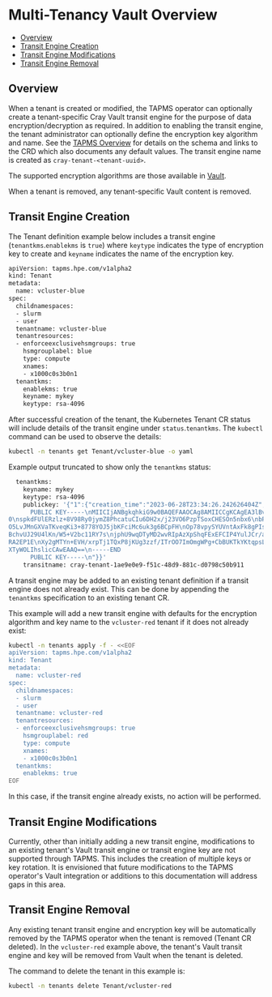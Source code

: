 # Multi-Tenancy Vault Overview

- [Overview](#overview)
- [Transit Engine Creation](#transit-engine-creation)
- [Transit Engine Modifications](#transit-engine-modifications)
- [Transit Engine Removal](#transit-engine-removal)
  
## Overview

When a tenant is created or modified, the TAPMS operator can optionally create a tenant-specific Cray Vault transit engine for the purpose of data encryption/decryption as required.
In addition to enabling the transit engine, the tenant administrator can optionally define the encryption key algorithm and name. See the [TAPMS Overview](Tapms.md) for details on the schema and links to the CRD which also documents any default values.
The transit engine name is created as `cray-tenant-<tenant-uuid>`.

The supported encryption algorithms are those available in [Vault](https://developer.hashicorp.com/vault/api-docs/secret/transit#type).

When a tenant is removed, any tenant-specific Vault content is removed.

## Transit Engine Creation

The Tenant definition example below includes a transit engine (`tenantkms`.`enablekms` is `true`) where `keytype` indicates the type of encryption key to create and `keyname` indicates the name of the encryption key.

```bash
apiVersion: tapms.hpe.com/v1alpha2
kind: Tenant
metadata:
  name: vcluster-blue
spec:
  childnamespaces:
  - slurm
  - user
  tenantname: vcluster-blue
  tenantresources:
  - enforceexclusivehsmgroups: true
    hsmgrouplabel: blue
    type: compute
    xnames:
    - x1000c0s3b0n1
  tenantkms:
    enablekms: true
    keyname: mykey
    keytype: rsa-4096
```

After successful creation of the tenant, the Kubernetes Tenant CR status will include details of the transit engine under `status`.`tenantkms`. The `kubectl` command can be used to observe the details:

```bash
kubectl -n tenants get Tenant/vcluster-blue -o yaml
```

Example output truncated to show only the `tenantkms` status:

```bash
  tenantkms:
    keyname: mykey
    keytype: rsa-4096
    publickey: '{"1":{"creation_time":"2023-06-28T23:34:26.242626404Z","name":"rsa-4096","public_key":"-----BEGIN
      PUBLIC KEY-----\nMIICIjANBgkqhkiG9w0BAQEFAAOCAg8AMIICCgKCAgEA3lBvxSNIdb7pn0RmJ1uB\nJwLlb8ezSMkUMqN46m7XN44sY7Efx+dDVpyBv+dfc+ZpBNcJK2Gj3LCkTM8G8Qz
0\nspkdFUlERzlz+8V98Ry0jymZ8PhcatuCIu6DH2x/j23VO6PzpTSoxCHESOn5nbx6\nbPjeqnwYeRFWq+svj3b6XzdpFXdjgyvpzMGpsu01aj4VRgbDDmXYFS5VSGnpe3UM\nJPpvu+MG7PxvhiPfM
O5LvJMnGXVaTKveqKi3+8778YOJ5jbKFciMc6uk3g6BCpFH\nOp78vpySYUVntAxFk8gPIs+GbTMylRkc/EWMX3xu3tlNjQAazpJVmqfmNgB5Q1Oh\nShYAXosiRcPc/8ENwfc1T8TJjQQlbSxjjwpIO
BchvUJ29U4lKn/W5+V2bc11RY7s\njphU9wqDTyMD2wvRIpAzXpShqFExEFCIP4YulJCr/aJH1byLMJjPdreG4Ohnc7qn\nueIDZWIbi6pVtWRJZKgu3Q4LJ/R+w0v1qtTqY5c3xoI1zQFKYvU0fQgn5
RA2EP1E\nXy2gMTYn+EVH/xrpTj1TQxP8jKUg3zzf/ITrOO7ImOmgWPg+CbBUKTkYKtqpsLL0\nevKWStoWRVZWY8hmRDT7EDIV/9WU3udAlrNPRBjhti31mR6cN8ddGr+G6TWMAQu8\nw0MgJYU1+0B
XTyWOLIhslicCAwEAAQ==\n-----END
      PUBLIC KEY-----\n"}}'
    transitname: cray-tenant-1ae9e0e9-f51c-48d9-881c-d0798c50b911
```

A transit engine may be added to an existing tenant definition if a transit engine does not already exist. This can be done by appending the `tenantkms` specification to an existing tenant CR.

This example will add a new transit engine with defaults for the encryption algorithm and key name to the `vcluster-red` tenant if it does not already exist:

```bash
kubectl -n tenants apply -f - <<EOF
apiVersion: tapms.hpe.com/v1alpha2
kind: Tenant
metadata:
  name: vcluster-red
spec:
  childnamespaces:
  - slurm
  - user
  tenantname: vcluster-red
  tenantresources:
  - enforceexclusivehsmgroups: true
    hsmgrouplabel: red
    type: compute
    xnames:
    - x1000c0s3b0n1
  tenantkms:
    enablekms: true
EOF
```

In this case, if the transit engine already exists, no action will be performed.

## Transit Engine Modifications

Currently, other than initially adding a new transit engine, modifications to an existing tenant's Vault transit engine or transit engine key are not supported through TAPMS.
This includes the creation of multiple keys or key rotation. It is envisioned that future modifications to the TAPMS operator's Vault integration or additions to this documentation will address gaps in this area.

## Transit Engine Removal

Any existing tenant transit engine and encryption key will be automatically removed by the TAPMS operator when the tenant is removed (Tenant CR deleted).
In the `vcluster-red` example above, the tenant's Vault transit engine and key will be removed from Vault when the tenant is deleted.

The command to delete the tenant in this example is:

```bash
kubectl -n tenants delete Tenant/vcluster-red
```
